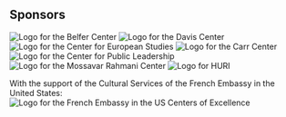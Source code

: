 ## Sponsors
<div class="sponsor-grid">
<image src="belfer-center-logo.png" alt="Logo for the Belfer Center" max-width = 100% class="sponsor-grid-item">
<image src="davis-center-logo.png" alt="Logo for the Davis Center" max-width = 100% class="sponsor-grid-item">
<image src="center-for-european-studies-logo.jpg" alt="Logo for the Center for European Studies" max-width = 100% class="sponsor-grid-item">
<image src="carr-center-logo.jpg" alt="Logo for the Carr Center" max-width = 100% class="sponsor-grid-item">
<image src="center-for-public-leadership-logo.png" alt="Logo for the Center for Public Leadership" max-width = 100% class="sponsor-grid-item">
<image src="moassavar-rahmani-center-logo.jpg" alt="Logo for the Mossavar Rahmani Center" max-width = 100% class="sponsor-grid-item">
<image src="huri-logo.png" alt="Logo for HURI" max-width = 100% class="sponsor-grid-item">
</div>

With the support of the Cultural Services of the French Embassy in the United States:
<image src="french-embassy-us-logo.png" alt="Logo for the French Embassy in the US Centers of Excellence" max-width = 100%>
